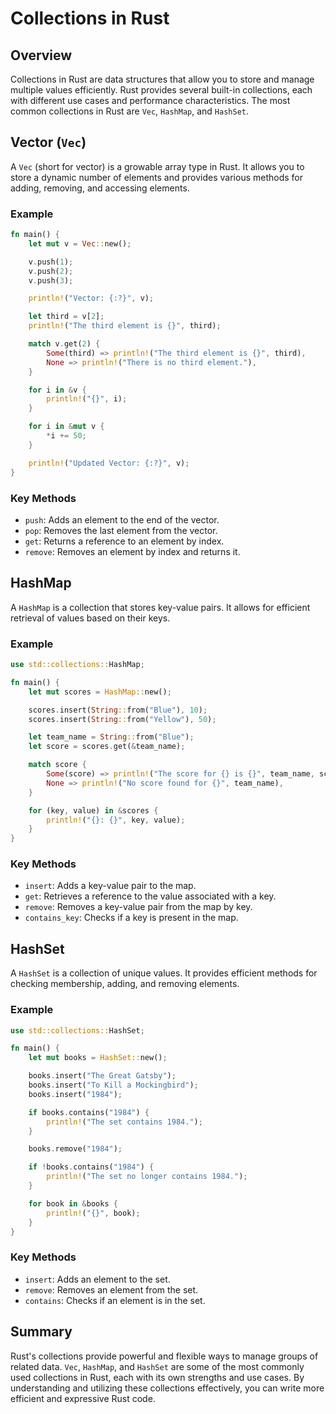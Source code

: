 
# Collections in Rust

## Overview

Collections in Rust are data structures that allow you to store and manage multiple values efficiently. Rust provides several built-in collections, each with different use cases and performance characteristics. The most common collections in Rust are `Vec`, `HashMap`, and `HashSet`.

## Vector (`Vec`)

A `Vec` (short for vector) is a growable array type in Rust. It allows you to store a dynamic number of elements and provides various methods for adding, removing, and accessing elements.

### Example

```rust
fn main() {
    let mut v = Vec::new();

    v.push(1);
    v.push(2);
    v.push(3);

    println!("Vector: {:?}", v);

    let third = v[2];
    println!("The third element is {}", third);

    match v.get(2) {
        Some(third) => println!("The third element is {}", third),
        None => println!("There is no third element."),
    }

    for i in &v {
        println!("{}", i);
    }

    for i in &mut v {
        *i += 50;
    }

    println!("Updated Vector: {:?}", v);
}
```

### Key Methods

- `push`: Adds an element to the end of the vector.
- `pop`: Removes the last element from the vector.
- `get`: Returns a reference to an element by index.
- `remove`: Removes an element by index and returns it.

## HashMap

A `HashMap` is a collection that stores key-value pairs. It allows for efficient retrieval of values based on their keys.

### Example

```rust
use std::collections::HashMap;

fn main() {
    let mut scores = HashMap::new();

    scores.insert(String::from("Blue"), 10);
    scores.insert(String::from("Yellow"), 50);

    let team_name = String::from("Blue");
    let score = scores.get(&team_name);

    match score {
        Some(score) => println!("The score for {} is {}", team_name, score),
        None => println!("No score found for {}", team_name),
    }

    for (key, value) in &scores {
        println!("{}: {}", key, value);
    }
}
```

### Key Methods

- `insert`: Adds a key-value pair to the map.
- `get`: Retrieves a reference to the value associated with a key.
- `remove`: Removes a key-value pair from the map by key.
- `contains_key`: Checks if a key is present in the map.

## HashSet

A `HashSet` is a collection of unique values. It provides efficient methods for checking membership, adding, and removing elements.

### Example

```rust
use std::collections::HashSet;

fn main() {
    let mut books = HashSet::new();

    books.insert("The Great Gatsby");
    books.insert("To Kill a Mockingbird");
    books.insert("1984");

    if books.contains("1984") {
        println!("The set contains 1984.");
    }

    books.remove("1984");

    if !books.contains("1984") {
        println!("The set no longer contains 1984.");
    }

    for book in &books {
        println!("{}", book);
    }
}
```

### Key Methods

- `insert`: Adds an element to the set.
- `remove`: Removes an element from the set.
- `contains`: Checks if an element is in the set.

## Summary

Rust's collections provide powerful and flexible ways to manage groups of related data. `Vec`, `HashMap`, and `HashSet` are some of the most commonly used collections in Rust, each with its own strengths and use cases. By understanding and utilizing these collections effectively, you can write more efficient and expressive Rust code.
